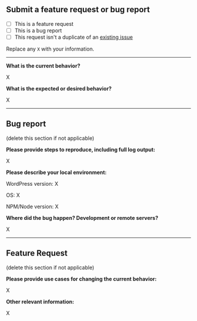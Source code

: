 ## Submit a feature request or bug report

- [ ] This is a feature request
- [ ] This is a bug report
- [ ] This request isn't a duplicate of an [existing issue](https://github.com/recoveryworldwide.com/addictioncenter/issues)

Replace any `X` with your information.

---

**What is the current behavior?**

X


**What is the expected or desired behavior?**

X

---

## Bug report

(delete this section if not applicable)

**Please provide steps to reproduce, including full log output:**

X

**Please describe your local environment:**

WordPress version: X

OS: X

NPM/Node version: X

**Where did the bug happen? Development or remote servers?**

X

---

## Feature Request

(delete this section if not applicable)

**Please provide use cases for changing the current behavior:**

X

**Other relevant information:**

X
